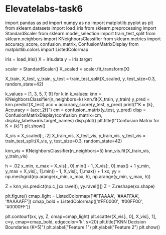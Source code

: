 # Elevatelabs-task6
import pandas as pd
import numpy as np
import matplotlib.pyplot as plt
from sklearn.datasets import load_iris
from sklearn.preprocessing import StandardScaler
from sklearn.model_selection import train_test_split
from sklearn.neighbors import KNeighborsClassifier
from sklearn.metrics import accuracy_score, confusion_matrix, ConfusionMatrixDisplay
from matplotlib.colors import ListedColormap

iris = load_iris()
X = iris.data
y = iris.target

scaler = StandardScaler()
X_scaled = scaler.fit_transform(X)

X_train, X_test, y_train, y_test = train_test_split(X_scaled, y, test_size=0.3, random_state=42)

k_values = [1, 3, 5, 7, 9]
for k in k_values:
    knn = KNeighborsClassifier(n_neighbors=k)
    knn.fit(X_train, y_train)
    y_pred = knn.predict(X_test)
    acc = accuracy_score(y_test, y_pred)
    print(f"K = {k}, Accuracy = {acc:.2f}")
    cm = confusion_matrix(y_test, y_pred)
    disp = ConfusionMatrixDisplay(confusion_matrix=cm, display_labels=iris.target_names)
    disp.plot()
    plt.title(f"Confusion Matrix for K = {k}")
    plt.show()

X_vis = X_scaled[:, :2]
X_train_vis, X_test_vis, y_train_vis, y_test_vis = train_test_split(X_vis, y, test_size=0.3, random_state=42)

knn_vis = KNeighborsClassifier(n_neighbors=5)
knn_vis.fit(X_train_vis, y_train_vis)

h = .02
x_min, x_max = X_vis[:, 0].min() - 1, X_vis[:, 0].max() + 1
y_min, y_max = X_vis[:, 1].min() - 1, X_vis[:, 1].max() + 1
xx, yy = np.meshgrid(np.arange(x_min, x_max, h), np.arange(y_min, y_max, h))

Z = knn_vis.predict(np.c_[xx.ravel(), yy.ravel()])
Z = Z.reshape(xx.shape)

plt.figure()
cmap_light = ListedColormap(['#FFAAAA', '#AAFFAA', '#AAAAFF'])
cmap_bold = ListedColormap(['#FF0000', '#00FF00', '#0000FF'])

plt.contourf(xx, yy, Z, cmap=cmap_light)
plt.scatter(X_vis[:, 0], X_vis[:, 1], c=y, cmap=cmap_bold, edgecolor='k', s=20)
plt.title("KNN Decision Boundaries (K=5)")
plt.xlabel("Feature 1")
plt.ylabel("Feature 2")
plt.show()
